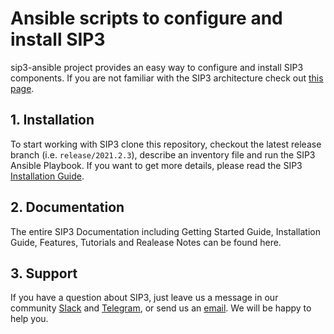 # Ansible scripts to configure and install SIP3 

sip3-ansible project provides an easy way to configure and install SIP3 components. If you are not familiar with the SIP3 architecture check out [this page](https://sip3.io/features).

## 1. Installation

To start working with SIP3 clone this repository, checkout the latest release branch (i.e. `release/2021.2.3`), describe an inventory file and run the SIP3 Ansible Playbook. If you want to get more details, please read the SIP3 [Installation Guide](https://sip3.io/docs/InstallationGuide.html).

## 2. Documentation

The entire SIP3 Documentation including Getting Started Guide, Installation Guide, Features, Tutorials and Realease Notes can be found here.

## 3. Support

If you have a question about SIP3, just leave us a message in our community [Slack](https://join.slack.com/t/sip3-community/shared_invite/enQtOTIyMjg3NDI0MjU3LWUwYzhlOTFhODYxMTEwNjllYjZjNzc1M2NmM2EyNDM0ZjJmNTVkOTg1MGQ3YmFmNWU5NjlhOGI3MWU1MzUwMjE) and [Telegram](https://t.me/sip3io), or send us an [email](mailto:support@sip3.io). We will be happy to help you.
